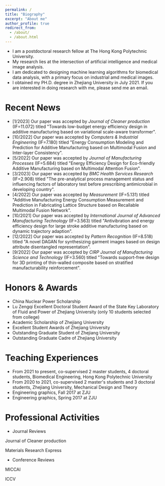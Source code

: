 ```yaml
---
permalink: /
title: "Biography"
excerpt: "About me"
author_profile: true
redirect_from: 
  - /about/
  - /about.html
---
```


- I am a postdoctoral research fellow at The Hong Kong Polytechnic University. 
- My research lies at the intersection of artificial intelligence and medical image analysis. 
- I am dedicated to designing machine learning algorithms for biomedical data analysis, with a primary focus on industrial amd medical images.
- I obtained my PH.D. degree in Zhejiang University in July 2021. If you are interested in doing research with me, please send me an email.

Recent News
======
- [1/2023] Our paper was accepted by *Journal of Cleaner production* (IF=11.072) titled "Towards low-budget energy efficiency design in additive manufacturing based on variational scale-aware transformer".
- [10/2022] Our paper was accepted by *Computers & Industrial Engineering* (IF=7.180) titled "Energy Consumption Modeling and Prediction for Additive Manufacturing based on Multimodal Fusion and Inter-layer Consistency".
- [5/2022] Our paper was accepted by *Journal of Manufacturing Processes* (IF=5.684) titled "Energy Efficiency Design for Eco-friendly Additive Manufacturing based on Multimodal Attention Fusion".
- [3/2023] Our paper was accepted by *BMC Health Services Research* (IF=2.908) titled "The pre-analytical process management status and influencing factors of laboratory test before prescribing antimicrobial in developing country".
- [4/2022] Our paper was accepted by *Measurement* (IF=5.131) titled "Additive Manufacturing Energy Consumption Measurement and Prediction in Fabricating Lattice Structure based on Recallable Multimodal Fusion Network".
- [10/2021] Our paper was accepted by *International Journal of Advanced Manufacturing Technology* (IF=3.563) titled "Antivibration and energy efficiency design for large stroke additive manufacturing based on dynamic trajectory adaption".
- [12/2022] Our paper was accepted by *Pattern Recognition* (IF=8.518) titled "A novel DAGAN for synthesizing garment images based on design attribute disentangled representation".
- [9/2022] Our paper was accepted by *CIRP Journal of Manufacturing Science and Technology* (IF=3.560) titled "Towards support-free design for 3D printing of thin-walled composite based on stratified manufacturability reinforcement".


Honors & Awards
======
- China Nuclear Power Scholarship
- Lu Zengqi Excellent Doctoral Student Award of the State Key Laboratory of Fluid and Power of Zhejiang University (only 10 students selected from college)
- Academic Scholarship of Zhejiang University
- Excellent Student Awards of Zhejiang University
- Outstanding Graduate Student of Zhejiang University
- Outstanding Graduate Cadre of Zhejiang University

Teaching Experiences
======
- From 2021 to present, co-supervised 2 master students, 4 doctoral students, Biomedical Engineering, Hong Kong Polytechnic University
- From 2020 to 2021, co-supervised 2 master's students and 3 doctoral students, Zhejiang University, Mechanical Design and Theory
- Engineering graphics, Fall 2017 at ZJU
- Engineering graphics, Spring 2017 at ZJU

Professional Activities
======
- Journal Reviews

Journal of Cleaner production

Materials Research Express

- Conference Reviews

MICCAI

ICCV
